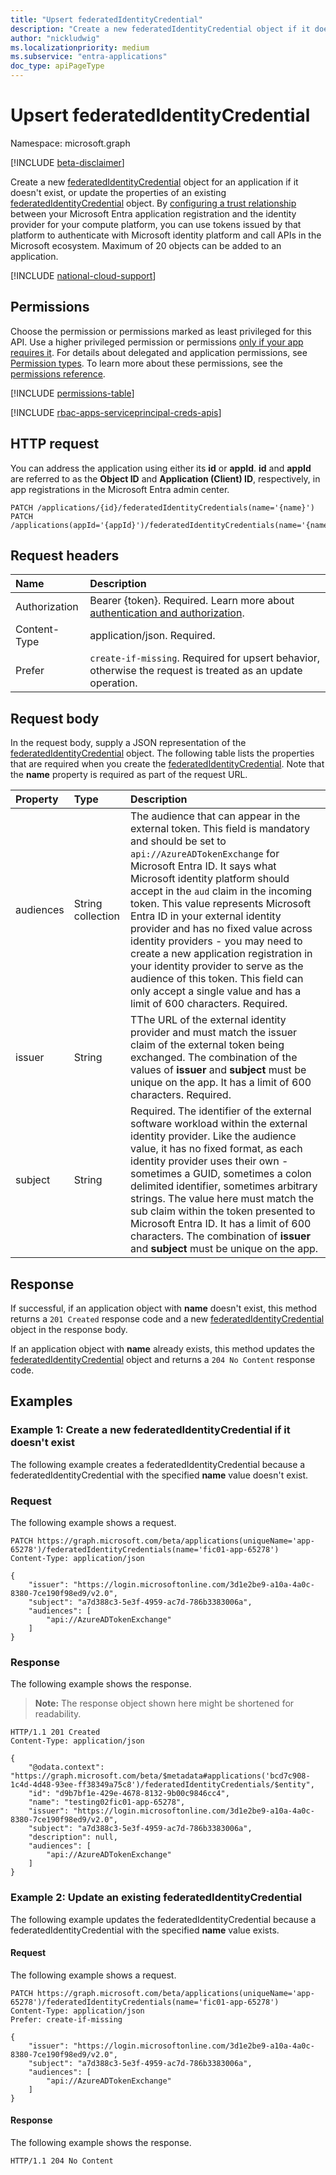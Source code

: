 ```yaml
---
title: "Upsert federatedIdentityCredential"
description: "Create a new federatedIdentityCredential object if it doesn't exist, or update the properties of an existing federatedIdentityCredential object."
author: "nickludwig"
ms.localizationpriority: medium
ms.subservice: "entra-applications"
doc_type: apiPageType
---
```


# Upsert federatedIdentityCredential
Namespace: microsoft.graph

[!INCLUDE [beta-disclaimer](../../includes/beta-disclaimer.md)]

Create a new [federatedIdentityCredential](../resources/federatedidentitycredential.md) object for an application if it doesn't exist, or update the properties of an existing [federatedIdentityCredential](../resources/federatedidentitycredential.md) object. By [configuring a trust relationship](/azure/active-directory/develop/workload-identity-federation-create-trust) between your Microsoft Entra application registration and the identity provider for your compute platform, you can use tokens issued by that platform to authenticate with Microsoft identity platform and call APIs in the Microsoft ecosystem. Maximum of 20 objects can be added to an application.

[!INCLUDE [national-cloud-support](../../includes/all-clouds.md)]

## Permissions
Choose the permission or permissions marked as least privileged for this API. Use a higher privileged permission or permissions [only if your app requires it](/graph/permissions-overview#best-practices-for-using-microsoft-graph-permissions). For details about delegated and application permissions, see [Permission types](/graph/permissions-overview#permission-types). To learn more about these permissions, see the [permissions reference](/graph/permissions-reference).

<!-- { "blockType": "permissions", "name": "federatedidentitycredential-upsert" } -->
[!INCLUDE [permissions-table](../includes/permissions/federatedidentitycredential-upsert-permissions.md)]

[!INCLUDE [rbac-apps-serviceprincipal-creds-apis](../includes/rbac-for-apis/rbac-apps-serviceprincipal-creds-apis.md)]

## HTTP request

You can address the application using either its **id** or **appId**. **id** and **appId** are referred to as the **Object ID** and **Application (Client) ID**, respectively, in app registrations in the Microsoft Entra admin center.
<!-- { "blockType": "ignored" } -->
```http
PATCH /applications/{id}/federatedIdentityCredentials(name='{name}')
PATCH /applications(appId='{appId}')/federatedIdentityCredentials(name='{name}')
```

## Request headers

|Name|Description|
|:---|:---|
|Authorization|Bearer {token}. Required. Learn more about [authentication and authorization](/graph/auth/auth-concepts).|
|Content-Type|application/json. Required.|
| Prefer  | `create-if-missing`. Required for upsert behavior, otherwise the request is treated as an update operation. |

## Request body

In the request body, supply a JSON representation of the [federatedIdentityCredential](../resources/federatedidentitycredential.md) object.
The following table lists the properties that are required when you create the [federatedIdentityCredential](../resources/federatedidentitycredential.md). Note that the **name** property is required as part of the request URL.

|Property|Type|Description|
|:---|:---|:---|
|audiences|String collection|The audience that can appear in the external token. This field is mandatory and should be set to `api://AzureADTokenExchange` for Microsoft Entra ID. It says what Microsoft identity platform should accept in the `aud` claim in the incoming token. This value represents Microsoft Entra ID in your external identity provider and has no fixed value across identity providers - you may need to create a new application registration in your identity provider to serve as the audience of this token. This field can only accept a single value and has a limit of 600 characters. Required.|
|issuer|String|TThe URL of the external identity provider and must match the issuer claim of the external token being exchanged. The combination of the values of **issuer** and **subject** must be unique on the app. It has a limit of 600 characters. Required.|
|subject|String|Required. The identifier of the external software workload within the external identity provider. Like the audience value, it has no fixed format, as each identity provider uses their own - sometimes a GUID, sometimes a colon delimited identifier, sometimes arbitrary strings. The value here must match the sub claim within the token presented to Microsoft Entra ID. It has a limit of 600 characters. The combination of **issuer** and **subject** must be unique on the app.|

## Response

If successful, if an application object with **name** doesn't exist, this method returns a `201 Created` response code and a new [federatedIdentityCredential](../resources/federatedidentitycredential.md) object in the response body.

If an application object with **name** already exists, this method updates the [federatedIdentityCredential](../resources/federatedidentitycredential.md) object and returns a `204 No Content` response code.

## Examples

### Example 1: Create a new federatedIdentityCredential if it doesn't exist

The following example creates a federatedIdentityCredential because a federatedIdentityCredential with the specified **name** value doesn't exist.

### Request

The following example shows a request.
<!-- {
  "blockType": "request",
  "name": "upsert_federatedidentitycredential_create"
}
-->
``` http
PATCH https://graph.microsoft.com/beta/applications(uniqueName='app-65278')/federatedIdentityCredentials(name='fic01-app-65278')
Content-Type: application/json

{
    "issuer": "https://login.microsoftonline.com/3d1e2be9-a10a-4a0c-8380-7ce190f98ed9/v2.0",
    "subject": "a7d388c3-5e3f-4959-ac7d-786b3383006a",
    "audiences": [
        "api://AzureADTokenExchange"
    ]
}
```

### Response

The following example shows the response.

>**Note:** The response object shown here might be shortened for readability.
<!-- {
  "blockType": "response",
  "truncated": true,
  "@odata.type": "microsoft.graph.federatedIdentityCredential"
}
-->
``` http
HTTP/1.1 201 Created
Content-Type: application/json

{
    "@odata.context": "https://graph.microsoft.com/beta/$metadata#applications('bcd7c908-1c4d-4d48-93ee-ff38349a75c8')/federatedIdentityCredentials/$entity",
    "id": "d9b7bf1e-429e-4678-8132-9b00c9846cc4",
    "name": "testing02fic01-app-65278",
    "issuer": "https://login.microsoftonline.com/3d1e2be9-a10a-4a0c-8380-7ce190f98ed9/v2.0",
    "subject": "a7d388c3-5e3f-4959-ac7d-786b3383006a",
    "description": null,
    "audiences": [
        "api://AzureADTokenExchange"
    ]
}
```

### Example 2: Update an existing federatedIdentityCredential

The following example updates the federatedIdentityCredential because a federatedIdentityCredential with the specified **name** value exists.

#### Request

The following example shows a request.
<!-- {
  "blockType": "request",
  "name": "federatedIdentityCredential_upsert_update"
}
-->

``` http
PATCH https://graph.microsoft.com/beta/applications(uniqueName='app-65278')/federatedIdentityCredentials(name='fic01-app-65278')
Content-Type: application/json
Prefer: create-if-missing

{
    "issuer": "https://login.microsoftonline.com/3d1e2be9-a10a-4a0c-8380-7ce190f98ed9/v2.0",
    "subject": "a7d388c3-5e3f-4959-ac7d-786b3383006a",
    "audiences": [
        "api://AzureADTokenExchange"
    ]
}
```

#### Response

The following example shows the response.
<!-- {
  "blockType": "response"
}
-->

``` http
HTTP/1.1 204 No Content
```
